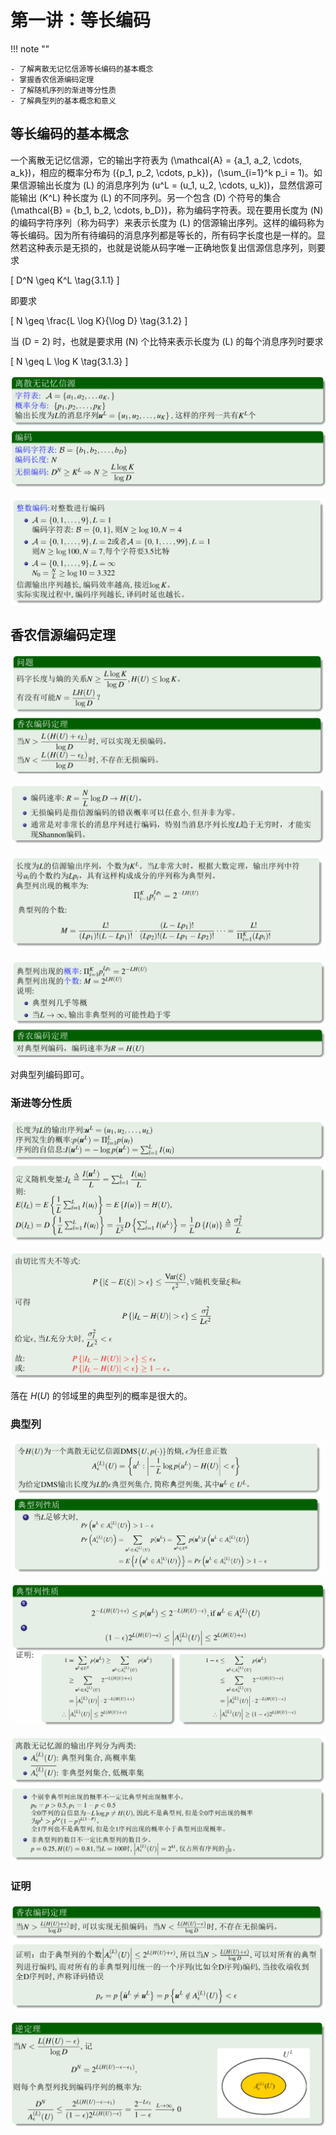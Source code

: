 # 第一讲：等长编码

!!! note ""

    - 了解离散无记忆信源等长编码的基本概念
    - 掌握香农信源编码定理
    - 了解随机序列的渐进等分性质
    - 了解典型列的基本概念和意义

## 等长编码的基本概念

一个离散无记忆信源，它的输出字符表为 \(\mathcal{A} = \{a_1, a_2, \cdots, a_k\}\)，相应的概率分布为 \(\{p_1, p_2, \cdots, p_k\}\)，\(\sum_{i=1}^k p_i = 1\)。如果信源输出长度为 \(L\) 的消息序列为 \(u^L = (u_1, u_2, \cdots, u_k)\)，显然信源可能输出 \(K^L\) 种长度为 \(L\) 的不同序列。另一个包含 \(D\) 个符号的集合 \(\mathcal{B} = \{b_1, b_2, \cdots, b_D\}\)，称为编码字符表。现在要用长度为 \(N\) 的编码字符序列（称为码字）来表示长度为 \(L\) 的信源输出序列。这样的编码称为等长编码。因为所有待编码的消息序列都是等长的，所有码字长度也是一样的。显然若这种表示是无损的，也就是说能从码字唯一正确地恢复出信源信息序列，则要求

\[ D^N \geq K^L \tag{3.1.1} \]

即要求

\[ N \geq \frac{L \log K}{\log D} \tag{3.1.2} \]

当 \(D = 2\) 时，也就是要求用 \(N\) 个比特来表示长度为 \(L\) 的每个消息序列时要求

\[ N \geq L \log K \tag{3.1.3} \]

![alt text](images/image-72.png)

![alt text](images/image-73.png)

## 香农信源编码定理

![alt text](images/image-74.png)

![alt text](images/image-75.png)

![alt text](images/image-76.png)

![alt text](images/image-78.png)

对典型列编码即可。

### 渐进等分性质

![alt text](images/image-79.png)

![alt text](images/image-80.png)

落在 $H(U)$ 的邻域里的典型列的概率是很大的。

### 典型列

![alt text](images/image-81.png)

![alt text](images/image-82.png)

![alt text](images/image-83.png)

### 证明

![alt text](images/image-84.png)

![alt text](images/image-85.png)